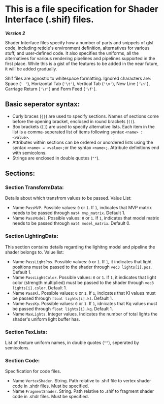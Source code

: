 # This is a file specification for Shader Interface (.shif) files. 
**_Version 2_**

Shader Interface files specify how a number of parts and snippets of glsl code, including reticle's environment definition, alternatives for various stuff, and user-defined code. It also specifies the uniforms, all the alternatives for various rendering pipelines and pipelines supported in the first place. While this is a gist of the features to be added in the near future, it will be added gradually.

Shif files are agnostic to whitespace formatting. Ignored characters are: Space (`' '`), Horizontal Tab (`'\t'`), Vertical Tab (`'\v'`), New Line (`'\n'`), Carriage Return (`'\r'`) and Form Feed (`'\f'`).

## Basic seperator syntax:

 -  Curly braces (`{}`) are used to specify sections. Names of sections come before the opening bracket, enclosed in round brackets (`()`).
 -  Box brackets (`[]`) are used to specify alternative lists. Each item in the list is a comma-seperated list of items following syntax `<name> : <value>`.
 -  Attributes within sections can be ordered or unordered lists using the syntax `<name> = <value>;`or the syntax `<name>;`. Attribute definitions end with semicolons.
 -  Strings are enclosed in double quotes (`""`).

## Sections:

### Section TransformData:

Details about which transfrom values to be passed. Value List:

 -  Name `PassMVP`. Possible values: `0` or `1`. If `1`, indicates that MVP matrix needs to be passed through `mat4 mvp_matrix`. Default 1.
 -  Name `PassModel`. Possible values: `0` or `1`. If `1`, indicates that model matrix needs to be passed through `mat4 model_matrix`. Default 0.

### Section LightingData:

This section contains details regarding the lighitng model and pipeline the shader belongs to. Value list:

 -  Name `PassLightPos`. Possible values: `0` or `1`. If `1`, it indicates that light positions must be passed to the shader through `vec3 lights[i].pos`. Default 1.
 -  Name `PassLightColor`. Possible values: `0` or `1`. If `1`, it indicates that light color (strength multiplied) must be passed to the shader through `vec3 lights[i].color`.  Default 1.
 -  Name `PassKl`. Possible values: `0` or `1`. If `1`, indicates that Kl values must be passed through `float lights[i].kl`. Default 1.
 -  Name `PassKp`. Possible values: `0` or `1`. If `1`, idnicates that Kq values must be passed through `float lights[i].kq`. Default 1.
 -  Name `MaxLights`. Integer values. Indicates the number of total lights the shader's uniform light buffer has.

### Section TexLists:

List of texture uniform names, in double quotes (`""`), seperated by semicolons.

### Section Code:

Specification for code files.

 -  Name `VertexShader`. String. Path relative to .shif file to vertex shader code in .shdr files. Must be specified.
 -  Name `FragmentShader`. String. Path relative to .shif to fragment shader code in .shdr files. Must be specified.